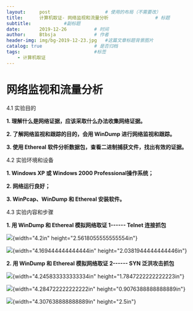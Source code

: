 ```yaml
---
layout:     post   				    # 使用的布局（不需要改）
title:      计算机取证- 网络监视和流量分析				 # 标题 
subtitle:            #副标题
date:       2019-12-26          # 时间
author:     Btbsja				# 作者
header-img: img/bg-2019-12-23.jpg 	#这篇文章标题背景图片
catalog: true 					# 是否归档
tags:							#标签
    - 计算机取证
---
```

# 网络监视和流量分析

4.1 实验目的

**1. 理解什么是网络证据，应该采取什么办法收集网络证据。**

**2. 了解网络监视和跟踪的目的，会用 WinDump 进行网络监视和跟踪。**

**3. 使用 Ethereal 软件分析数据包，查看二进制捕获文件，找出有效的证据。**

4.2 实验环境和设备

**1. Windows XP 或 Windows 2000 Professional操作系统；**

**2. 网络运行良好；**

**3. WinPcap、WinDump 和 Ethereal 安装软件。**

4.3 实验内容和步骤

**1. 用 WinDump 和 Ethereal 模拟网络取证 1------ Telnet 连接抓包**

![](https://gitee.com/btbsja/BlogImg/raw/master/blog/2020/03/20200309102307.png){width="4.2in" height="2.5618055555555554in"}

![](https://gitee.com/btbsja/BlogImg/raw/master/blog/2020/03/20200309102308.png){width="4.169444444444444in" height="2.0381944444444446in"}

**2. 用 WinDump 和 Ethereal 模拟网络取证 2------ SYN 泛洪攻击抓包**

![](https://gitee.com/btbsja/BlogImg/raw/master/blog/2020/03/20200309102309.jpeg){width="4.245833333333334in" height="1.7847222222222223in"}

![](https://gitee.com/btbsja/BlogImg/raw/master/blog/2020/03/20200309102310.png){width="4.284722222222222in" height="0.9076388888888889in"}

![](https://gitee.com/btbsja/BlogImg/raw/master/blog/2020/03/20200309102311.jpeg){width="4.307638888888889in" height="2.5in"}